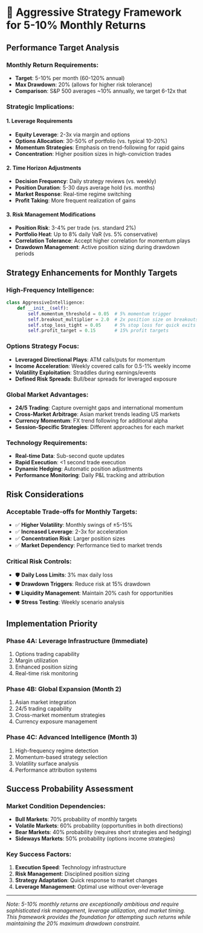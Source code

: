 # 🚀 Aggressive Strategy Framework for 5-10% Monthly Returns

## Performance Target Analysis

### **Monthly Return Requirements:**
- **Target**: 5-10% per month (60-120% annual)
- **Max Drawdown**: 20% (allows for higher risk tolerance)
- **Comparison**: S&P 500 averages ~10% annually, we target 6-12x that

### **Strategic Implications:**

#### **1. Leverage Requirements**
- **Equity Leverage**: 2-3x via margin and options
- **Options Allocation**: 30-50% of portfolio (vs. typical 10-20%)
- **Momentum Strategies**: Emphasis on trend-following for rapid gains
- **Concentration**: Higher position sizes in high-conviction trades

#### **2. Time Horizon Adjustments**
- **Decision Frequency**: Daily strategy reviews (vs. weekly)
- **Position Duration**: 5-30 days average hold (vs. months)
- **Market Response**: Real-time regime switching
- **Profit Taking**: More frequent realization of gains

#### **3. Risk Management Modifications**
- **Position Risk**: 3-4% per trade (vs. standard 2%)
- **Portfolio Heat**: Up to 8% daily VaR (vs. 5% conservative)
- **Correlation Tolerance**: Accept higher correlation for momentum plays
- **Drawdown Management**: Active position sizing during drawdown periods

## Strategy Enhancements for Monthly Targets

### **High-Frequency Intelligence:**
```python
class AggressiveIntelligence:
    def __init__(self):
        self.momentum_threshold = 0.05  # 5% momentum trigger
        self.breakout_multiplier = 2.0  # 2x position size on breakouts
        self.stop_loss_tight = 0.05     # 5% stop loss for quick exits
        self.profit_target = 0.15       # 15% profit targets
```

### **Options Strategy Focus:**
- **Leveraged Directional Plays**: ATM calls/puts for momentum
- **Income Acceleration**: Weekly covered calls for 0.5-1% weekly income
- **Volatility Exploitation**: Straddles during earnings/events
- **Defined Risk Spreads**: Bull/bear spreads for leveraged exposure

### **Global Market Advantages:**
- **24/5 Trading**: Capture overnight gaps and international momentum
- **Cross-Market Arbitrage**: Asian market trends leading US markets
- **Currency Momentum**: FX trend following for additional alpha
- **Session-Specific Strategies**: Different approaches for each market

### **Technology Requirements:**
- **Real-time Data**: Sub-second quote updates
- **Rapid Execution**: <1 second trade execution
- **Dynamic Hedging**: Automatic position adjustments
- **Performance Monitoring**: Daily P&L tracking and attribution

## Risk Considerations

### **Acceptable Trade-offs for Monthly Targets:**
- ✅ **Higher Volatility**: Monthly swings of ±5-15%
- ✅ **Increased Leverage**: 2-3x for acceleration
- ✅ **Concentration Risk**: Larger position sizes
- ✅ **Market Dependency**: Performance tied to market trends

### **Critical Risk Controls:**
- 🛡️ **Daily Loss Limits**: 3% max daily loss
- 🛡️ **Drawdown Triggers**: Reduce risk at 15% drawdown
- 🛡️ **Liquidity Management**: Maintain 20% cash for opportunities
- 🛡️ **Stress Testing**: Weekly scenario analysis

## Implementation Priority

### **Phase 4A: Leverage Infrastructure (Immediate)**
1. Options trading capability
2. Margin utilization
3. Enhanced position sizing
4. Real-time risk monitoring

### **Phase 4B: Global Expansion (Month 2)**
1. Asian market integration
2. 24/5 trading capability
3. Cross-market momentum strategies
4. Currency exposure management

### **Phase 4C: Advanced Intelligence (Month 3)**
1. High-frequency regime detection
2. Momentum-based strategy selection
3. Volatility surface analysis
4. Performance attribution systems

## Success Probability Assessment

### **Market Condition Dependencies:**
- **Bull Markets**: 70% probability of monthly targets
- **Volatile Markets**: 60% probability (opportunities in both directions)
- **Bear Markets**: 40% probability (requires short strategies and hedging)
- **Sideways Markets**: 50% probability (options income strategies)

### **Key Success Factors:**
1. **Execution Speed**: Technology infrastructure
2. **Risk Management**: Disciplined position sizing
3. **Strategy Adaptation**: Quick response to market changes
4. **Leverage Management**: Optimal use without over-leverage

---

*Note: 5-10% monthly returns are exceptionally ambitious and require sophisticated risk management, leverage utilization, and market timing. This framework provides the foundation for attempting such returns while maintaining the 20% maximum drawdown constraint.*